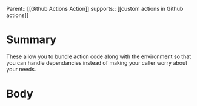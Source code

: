 Parent:: [[Github Actions Action]]
supports:: [[custom actions in Github actions]]

# Summary
These allow you to bundle action code along with the environment so that you can handle dependancies instead of making your caller worry about your needs.

# Body